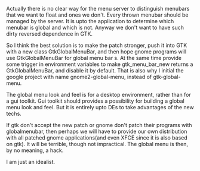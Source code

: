 Actually there is no clear way for the menu server to distinguish menubars that we want to float and ones we don't. Every thrown menubar should be managed by the server. It is upto the application to determine which menubar is global and which is not. Anyway we don't want to have such dirty reversed dependence in GTK.

So I think the best solution is to make the patch stronger, push it into GTK with a new class GtkGlobalMenuBar, and then hope gnome programs will use GtkGlobalMenuBar for global menu bar s.
At the same time provide some trigger in environment variables to make gtk\_menu\_bar\_new returns a GtkGlobalMenuBar, and disable it by default. That is also why I initial the google project with name gnome2-global-menu, instead of gtk-global-menu.

The global menu look and feel is for a desktop environment, rather than for a gui toolkit. Gui toolkit should provides a possibility for building a global menu look and feel. But it is entirely upto DEs to take advantages of the new techs.

If gtk don't accept the new patch or gnome don't patch their programs with globalmenubar, then perhaps we will have to provide our own distribution with all patched gnome applications(and even XFCE since it is also based on gtk). It will be terrible, though not impractical. The global menu is then, by no meaning, a hack.

I am just an idealist.